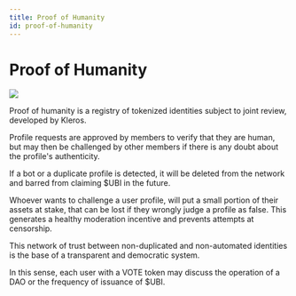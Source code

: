 ```yaml
---
title: Proof of Humanity
id: proof-of-humanity  
---
```


# Proof of Humanity

<img src="consensus.svg" class="feat-img">

Proof of humanity is a registry of tokenized identities subject to joint review, developed by Kleros.

Profile requests are approved by members to verify that they are human, but may then be challenged by other members if there is any doubt about the profile's authenticity.

If a bot or a duplicate profile is detected, it will be deleted from the network and barred from claiming $UBI in the future.

Whoever wants to challenge a user profile, will put a small portion of their assets at stake, that can be lost if they wrongly judge a profile as false. This generates a healthy moderation incentive and prevents attempts at censorship.

This network of trust between non-duplicated and non-automated identities is the base of a transparent and democratic system. 

In this sense, each user with a VOTE token may discuss the operation of a DAO or the frequency of issuance of $UBI.
